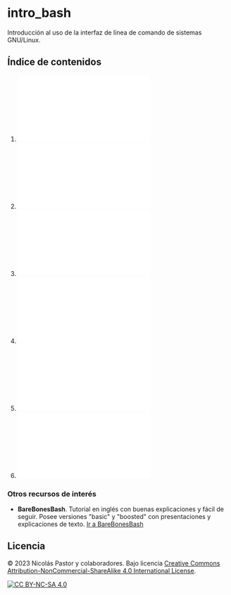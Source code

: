 # intro_bash
Introducción al uso de la interfaz de línea de comando de sistemas GNU/Linux.

## Índice de contenidos
1. ![La terminal, sistema de archivos, rutas relativas y absolutas.](01_laterminal.md)
2. ![Moviéndome por el sistema. Creando, copiando y moviendo archivos.](02_moviendome.md)
3. ![Entradas y salidas: concatenando comandos en "pipes".](03_entradasysalidas.md)
4. ![Variables y bucles "for".](04_variables_bucle_for.md)
5. ![Condicionales y bucles "while".](05_condicionales_ifelse.md)
6. ![Expresiones regulares.](06_regex.md)

### Otros recursos de interés
- **BareBonesBash**. Tutorial en inglés con buenas explicaciones y fácil de seguir. Posee versiones "basic" y "boosted" con presentaciones y explicaciones de texto. <a href="https://barebonesbash.github.io/" target="_blank">Ir a BareBonesBash</a>




## Licencia
© 2023 Nicolás Pastor y colaboradores. Bajo licencia [Creative Commons Attribution-NonCommercial-ShareAlike 4.0 International License][cc-by-nc-sa].

[![CC BY-NC-SA 4.0][cc-by-nc-sa-image]][cc-by-nc-sa]

[cc-by-nc-sa]: http://creativecommons.org/licenses/by-nc-sa/4.0/
[cc-by-nc-sa-image]: https://licensebuttons.net/l/by-nc-sa/4.0/88x31.png



